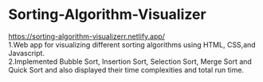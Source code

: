 # Sorting-Algorithm-Visualizer
https://sorting-algorithm-visualizerr.netlify.app/
<br />
1.Web app for visualizing different sorting algorithms using HTML, CSS,and Javascript.<br />
2.Implemented Bubble Sort, Insertion Sort, Selection Sort, Merge Sort and Quick Sort and also displayed their time complexities and total run time.
